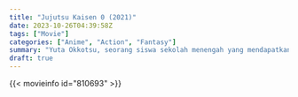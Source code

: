 ```yaml
---
title: "Jujutsu Kaisen 0 (2021)"
date: 2023-10-26T04:39:58Z
tags: ["Movie"]
categories: ["Anime", "Action", "Fantasy"]
summary: "Yuta Okkotsu, seorang siswa sekolah menengah yang mendapatkan kendali atas Roh Terkutuklah yang sangat kuat dan terdaftar di Sekolah Menengah Jujutsu Prefektur Tokyo oleh Penyihir Jujutsu untuk membantunya mengendalikan kekuatannya dan mengawasinya."
draft: true 
---
```


<mux-player stream-type="on-demand"
src="https://kp3d-my.sharepoint.com/personal/ryoo_kp3d_onmicrosoft_com/_layouts/15/download.aspx?share=EeShFGRpPNFDqglrVnWaJcoBblTUF0VQ_6eGh-wyNplutQ" prefer-playback="mse" controls>

</mux-player>


{{< movieinfo id="810693" >}}

<script src="https://cdn.jsdelivr.net/npm/@mux/mux-player"></script>

 <script type="application/ld+json ">
{
"@context": "https://schema.org/",
"@type": "VideoObject",
"name": "Jujutsu Kaisen 0 (2021)",
"contentUrl": "https://stream.mux.com/00MLEWaS6TkOEuITzln3B2WZ5TLnDV3atRE00LLEY6Nnw.m3u8",
"thumbnailUrl": "https://www.themoviedb.org/t/p/original/fh4H92nhTUJTONXVRUHIpOGsHnK.jpg?width=314&fit_mode=preserve&time=25",
"uploadDate": "2023-10-26T04:39:58Z",
}

</script>